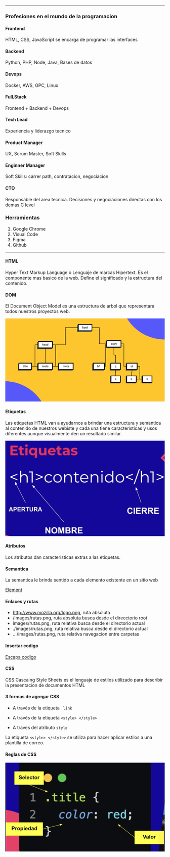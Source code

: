 
---
### Profesiones en el mundo de la programacion

####  Frontend
HTML, CSS, JavaScript se encarga de programar las interfaces

#### Backend
Python, PHP, Node, Java, Bases de datos

#### Devops
Docker, AWS, GPC, Linux

#### FulLStack
Frontend + Backend + Devops

#### Tech Lead
Experiencia y liderazgo tecnico

#### Product Manager
UX, Scrum Master, Soft Skills

#### Enginner Manager
Soft Skills: carrer path, contratacion, negociacion

#### CTO
Responsable del area tecnica. Decisiones y negociaciones directas con los demas C level

### Herramientas
1. Google Chrome
2. Visual Code
2. Figma
4. Github

---
#### HTML
Hyper Text Markup Language o Lenguaje de marcas Hipertext. Es el componente mas basico de la web.
Define el significado y la estructura del contenido.

#### DOM
El Document Object Model es una estructura de arbol que representara todos nuestros proyectos web.

![dom](/images/dom.png)

#### Etiquetas
Las etiquetas HTML van a ayudarnos a brindar una estructura y semantica al contenido de nuestros webiste y cada una tiene caracteristicas y usos diferentes aunque visualmente den un resultado similar.

![label](/images/label.png)

#### Atributos
Los atributos dan caracteristicas extras a las etiquetas.

#### Semantica
La semantica le brinda sentido a cada elemento existente en un sitio web

[Element](https://developer.mozilla.org/en-US/docs/Web/HTML/Element)

#### Enlaces y rutas
- http://www.mozilla.org/logo.png, ruta absoluta
- /images/rutas.png, ruta absoluta busca desde el direcctorio root
- images/rutas.png, ruta relativa busca desde el directorio actual
- ./images/rutas.png, ruta relativa busca desde el directorio actual
- .../images/rutas.png, ruta relativa navegacion entre carpetas

#### Insertar codigo

[Escapa codigo](https://www.freeformatter.com/html-escape.html)


#### CSS
CSS Cascaing Style Sheets es el lenguaje de estilos utilizado para describir la presentacion de documentos HTML


#### 3 formas de agregar CSS
- A través de la etiqueta ``` link```
- A través de la etiqueta ```<style> </style> ```

- A traves del atributo ```style ```

La etiqueta ```<style> </style>``` se utiliza para hacer aplicar estilos a una plantilla de correo.


#### Reglas de CSS
![Reglas de css](/images/rules-css.png)
